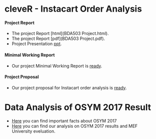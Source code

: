 # cleveR - Instacart Order Analysis 
#### Project Report
+ The project Report [html](BDA503 Project.html).
+ The project Report [pdf](BDA503 Project.pdf).
+ Project Presentation [ppt](final_presentation.pptx).

#### Minimal Working Report
+ Our project Minimal Working Report is [ready](minimal_working_report.html).

#### Project Proposal
+ Our project proposal for Instacart order analysis is [ready](Proposal.html).

# Data Analysis of OSYM 2017 Result


+ [Here](OSYM_DATA.html) you can find important facts about OSYM 2017
+ [Here](osym2017.html) you can find our analysis on OSYM 2017 results and MEF University eveluation.
